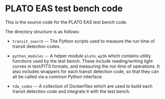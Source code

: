 # PLATO EAS test bench code

This is the source code for the PLATO EAS test bench code.

The directory structure is as follows:

* `transit_search` -- The Python scripts used to measure the run time of transit detection codes.

* `python_modules` -- A helper module `plato_wp36` which contains utility functions used by the test bench. These include reading/writing light curves in text/FITS formats, and measuring the run time of operations. It also includes wrappers for each transit detection code, so that they can all be called via a common Python interface.

* `tda_codes` -- A collection of Dockerfiles which are used to build each transit detection code and integrate it with the test bench.

